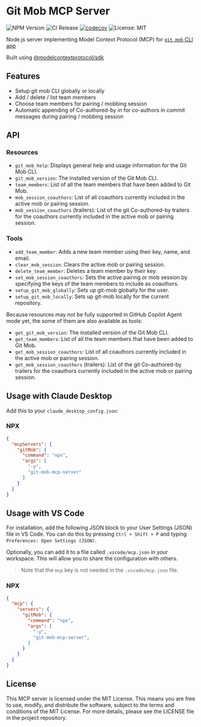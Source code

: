 # Git Mob MCP Server

![NPM Version](https://img.shields.io/npm/v/git-mob-mcp-server)
![CI Release](https://github.com/Mubashwer/git-mob-mcp-server/actions/workflows/ci-release.yml/badge.svg)
[![codecov](https://codecov.io/gh/Mubashwer/git-mob-mcp-server/graph/badge.svg?token=21GJOEYQGG)](https://codecov.io/gh/Mubashwer/git-mob-mcp-server)
![License: MIT](https://img.shields.io/badge/License-MIT-blue.svg)

Node.js server implementing Model Context Protocol (MCP) for [`git mob` CLI app](https://github.com/Mubashwer/git-mob)

Built using [@modelcontextprotocol/sdk](https://github.com/modelcontextprotocol/typescript-sdk)

## Features

- Setup git mob CLI globally or locally
- Add / delete / list team members
- Choose team members for pairing / mobbing session
- Automatic appending of Co-authored-by  in for co-authors in commit messages during pairing / mobbing session

## API

### Resources
- `git_mob_help`: Displays general help and usage information for the Git Mob CLI.
- `git_mob_version`: The installed version of the Git Mob CLI.
- `team_members`: List of all the team members that have been added to Git Mob.
- `mob_session_coauthors`: List of all coauthors currently included in the active mob or pairing session.
- `mob_session_coauthors` (trailers): List of the git Co-authored-by trailers for the coauthors currently included in the active mob or pairing session.

### Tools
- `add_team_member`: Adds a new team member using their key, name, and email.
- `clear_mob_session`: Clears the active mob or pairing session.
- `delete_team_member`: Deletes a team member by their key.
- `set_mob_session_coauthors`: Sets the active pairing or mob session by specifying the keys of the team members to include as coauthors.
- `setup_git_mob_globally`: Sets up git-mob globally for the user.
- `setup_git_mob_locally`: Sets up git-mob locally for the current repository.

Because resources may not be fully supported in GitHub Copilot Agent mode yet, the some of them are also available as tools:
- `get_git_mob_version`: The installed version of the Git Mob CLI.
- `get_team_members`: List of all the team members that have been added to Git Mob.
- `get_mob_session_coauthors`: List of all coauthors currently included in the active mob or pairing session.
- `get_mob_session_coauthors` (trailers): List of the git Co-authored-by trailers for the coauthors currently included in the active mob or pairing session.

## Usage with Claude Desktop
Add this to your `claude_desktop_config.json`:


### NPX

```json
{
  "mcpServers": {
    "gitMob": {
      "command": "npx",
      "args": [
        "-y",
        "git-mob-mcp-server"
      ]
    }
  }
}
```

## Usage with VS Code

For installation, add the following JSON block to your User Settings (JSON) file in VS Code. You can do this by pressing `Ctrl + Shift + P` and typing `Preferences: Open Settings (JSON)`.

Optionally, you can add it to a file called `.vscode/mcp.json` in your workspace. This will allow you to share the configuration with others.

> Note that the `mcp` key is not needed in the `.vscode/mcp.json` file.

### NPX

```json
{
  "mcp": {
    "servers": {
      "gitMob": {
        "command": "npx",
        "args": [
          "-y",
          "git-mob-mcp-server",
        ]
      }
    }
  }
}
```

## License

This MCP server is licensed under the MIT License. This means you are free to use, modify, and distribute the software, subject to the terms and conditions of the MIT License. For more details, please see the LICENSE file in the project repository.